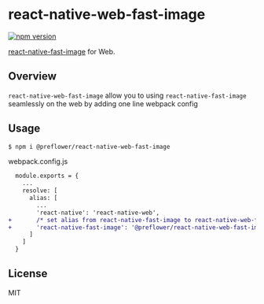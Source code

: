 # react-native-web-fast-image

[![npm version](https://badge.fury.io/js/@preflower%2Freact-native-web-fast-image.svg)](https://badge.fury.io/js/@preflower%2Freact-native-web-fast-image)

[react-native-fast-image](https://github.com/DylanVann/react-native-fast-image) for Web.

## Overview
`react-native-web-fast-image` allow you to using `react-native-fast-image` seamlessly on the web by adding one line webpack config

## Usage
```bash
$ npm i @preflower/react-native-web-fast-image
```

webpack.config.js
```diff
  module.exports = {
    ...
    resolve: [
      alias: [
        ...
        'react-native': 'react-native-web',
+       /* set alias from react-native-fast-image to react-native-web-fastimage */
+       'react-native-fast-image': '@preflower/react-native-web-fast-image'
      ]
    ]
  }
```

## License
MIT
